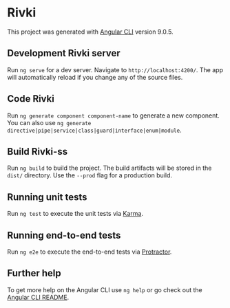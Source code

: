 # Rivki

This project was generated with [Angular CLI](https://github.com/angular/angular-cli) version 9.0.5.

## Development Rivki server 

Run `ng serve` for a dev server. Navigate to `http://localhost:4200/`. The app will automatically reload if you change any of the source files.

## Code Rivki

Run `ng generate component component-name` to generate a new component. You can also use `ng generate directive|pipe|service|class|guard|interface|enum|module`.

## Build Rivki-ss

Run `ng build` to build the project. The build artifacts will be stored in the `dist/` directory. Use the `--prod` flag for a production build.

## Running unit tests

Run `ng test` to execute the unit tests via [Karma](https://karma-runner.github.io).

## Running end-to-end tests

Run `ng e2e` to execute the end-to-end tests via [Protractor](http://www.protractortest.org/).

## Further help

To get more help on the Angular CLI use `ng help` or go check out the [Angular CLI README](https://github.com/angular/angular-cli/blob/master/README.md).
